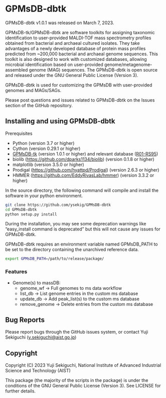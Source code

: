 # GPMsDB-dbtk

GPMsDB-dbtk v1.0.1 was released on March 7, 2023. 

GPMsDB-tk/GPMsDB-dbtk are software toolkits for assigning taxonomic identification to user-provided MALDI-TOF mass spectrometry profiles obtained from bacterial and archaeal cultured isolates. They take advantages of a newly developed database of protein mass profiles predicted from ~200,000 bacterial and archaeal genome sequences. This toolkit is also designed to work with customized databases, allowing microbial identification based on user-provided genome/metagenome-assembled genome (MAG) sequences. The GPMsDB-dbtk is open source and released under the GNU General Public License (Version 3). 

GPMsDB-dbtk is used for customizing the GPMsDB with user-provided genomes and MAGs/SAGs. 

Please post questions and issues related to GPMsDB-dbtk on the Issues section of the GitHub repository.

## Installing and using GPMsDB-dbtk

Prerequisites
* Python (version 3.7 or higher)
* Cython (version 0.29.1 or higher)
* [GPMsDB-tk](https://github.com/ysekig/GPMsDB-tk) (version 1.0.1 or higher) and relevant database ([R01-RS95](https://zenodo.org/record/7703483#.ZAbPNS_3Jf0))
* biolib (https://github.com/dparks1134/biolib) (version 0.1.8 or higher)
* matplotlib (version 3.5.0 or higher)
* Prodigal (https://github.com/hyattpd/Prodigal) (version 2.6.3 or higher)
* HMMER (https://github.com/EddyRivasLab/hmmer) (version 3.3.2 or higher)

In the source directory, the following command will compile and install the software in your python environment.
```bash
git clone https://github.com/ysekig/GPMsDB-dbtk
cd GPMsDB-dbtk
python setup.py install
```
During the installation, you may see some deprecation warnings like “easy_install command is deprecated” but this will not cause any issues for GPMsDB-dbtk.

GPMsDB-dbtk requires an environment variable named GPMsDB_PATH to be set to the directory containing the unarchived reference data.
```bash
export GPMsDB_PATH=/path/to/release/package/
```

### Features

* Genome(s) to massDB:
  * genome_wf     -> Full genomes to ms data workflow
  * list_db       -> List genome entries in the custom ms database
  * update_db     -> Add peak_list(s) to the custom ms database
  * remove_genome -> Delete entries from the custom ms database
			
## Bug Reports

Please report bugs through the GitHub issues system, or contact Yuji Sekiguchi (y.sekiguchi@aist.go.jp)

## Copyright

Copyright (C) 2023 Yuji Sekiguchi, National Institute of Advanced Industrial Science and Technology (AIST)

This package (the majority of the scripts in the package) is under the conditions of the GNU General Public License (Version 3). See LICENSE for further details.
